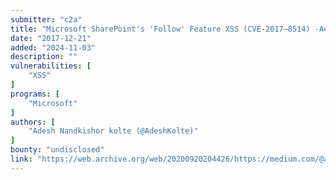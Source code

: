 ```yaml
---
submitter: "c2a"
title: "Microsoft SharePoint's 'Follow' Feature XSS (CVE-2017–8514) -Adesh Kolte"
date: "2017-12-21"
added: "2024-11-03"
description: ""
vulnerabilities: [
    "XSS"
]
programs: [
    "Microsoft"
]
authors: [
    "Adesh Nandkishor kolte (@AdeshKolte)"
]
bounty: "undisclosed"
link: "https://web.archive.org/web/20200920204426/https://medium.com/@adeshkolte/microsoft-sharepoints-follow-feature-xss-cve-2017-8514-adesh-kolte-d78d701cd064"
---
```




